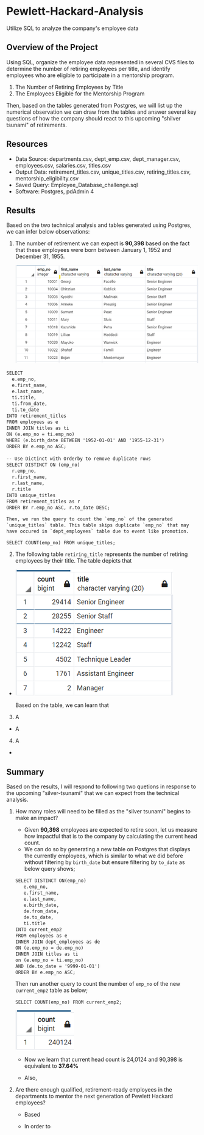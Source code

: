 # Pewlett-Hackard-Analysis
Utilize SQL to analyze the company's employee data 

## Overview of the Project
Using SQL, organize the employee data represented in several CVS files to determine the number of retiring employees per title, and identify employees who are eligible to participate in a mentorship program. 

1. The Number of Retiring Employees by Title
2. The Employees Eligible for the Mentorship Program

Then, based on the tables generated from Postgres, we will list up the numerical observation we can draw from the tables and answer several key questions of how the company should react to this upcoming "shilver tsunami" of retirements.
## Resources
- Data Source: departments.csv, dept_emp.csv, dept_manager.csv, employees.csv, salaries.csv, titles.csv
- Output Data: retirement_titles.csv, unique_titles.csv, retiring_titles.csv, mentorship_eligibility.csv
- Saved Query: Employee_Database_challenge.sql
- Software: Postgres, pdAdmin 4

## Results
  Based on the two technical analysis and tables generated using Postgres, we can infer below observations:
  
  1. The number of retirement we can expect is **90,398** based on the fact that these employees were born between January 1, 1952 and December 31, 1955.
  
      ![](Data/unique_titles_table.png)
  ```
  SELECT
    e.emp_no,
    e.first_name,
    e.last_name,
    ti.title,
    ti.from_date,
    ti.to_date
  INTO retirement_titles
  FROM employees as e
  INNER JOIN titles as ti
  ON (e.emp_no = ti.emp_no)
  WHERE (e.birth_date BETWEEN '1952-01-01' AND '1955-12-31')
  ORDER BY e.emp_no ASC;

  -- Use Dictinct with Orderby to remove duplicate rows
  SELECT DISTINCT ON (emp_no) 
    r.emp_no,
    r.first_name,
    r.last_name,
    r.title
  INTO unique_titles
  FROM retirement_titles as r
  ORDER BY r.emp_no ASC, r.to_date DESC;
  ```
    Then, we run the query to count the `emp_no` of the generated `unique_titles` table. This table skips duplicate `emp_no` that may have occured in `dept_employees` table due to event like promotion.
  ```
  SELECT COUNT(emp_no) FROM unique_titles;
  ```
  2. The following table `retiring_title` represents the number of retiring employees by their title. The table depicts that
  - 
      ![](Data/retiring_titles_table.png)
     
     Based on the table, we can learn that
  
  3. A
  - A
  
  4. A
  -
## Summary
   Based on the results, I will respond to following two quetions in response to the upcoming "silver-tsunami" that we can expect from the technical analysis.

  1. How many roles will need to be filled as the "silver tsunami" begins to make an impact?
    
     + Given **90,398** employees are expected to retire soon, let us measure how impactful that is to the company by calculating the current head  count.
     + We can do so by generating a new table on Postgres that displays the currently employees, which is similar to what we did before without filtering by `birth_date` but ensure filtering by `to_date` as below query shows;
     ```
     SELECT DISTINCT ON(emp_no)
        e.emp_no,
        e.first_name,
        e.last_name,
        e.birth_date,
        de.from_date,
        de.to_date,
        ti.title
     INTO current_emp2
     FROM employees as e
     INNER JOIN dept_employees as de
     ON (e.emp_no = de.emp_no)
     INNER JOIN titles as ti
     on (e.emp_no = ti.emp_no)
     AND (de.to_date = '9999-01-01')
     ORDER BY e.emp_no ASC;
     ```
     Then run another query to count the number of `emp_no` of the new `current_emp2` table as below;
     ```
     SELECT COUNT(emp_no) FROM current_emp2;
     ```
     ![](Data/count_current_emp.png)
     + Now we learn that current head count is 24,0124 and 90,398 is equivalent to **37.64%**
 
     + Also, 
  
  2. Are there enough qualified, retirement-ready employees in the departments to mentor the next generation of Pewlett Hackard employees?
    
     + Based 

     + In order to 
  

